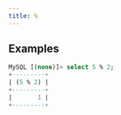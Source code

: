 ```yaml
---
title: %
---
```


## Examples

```sql
MySQL [(none)]> select 5 % 2;
+---------+
| (5 % 2) |
+---------+
|       1 |
+---------+
```